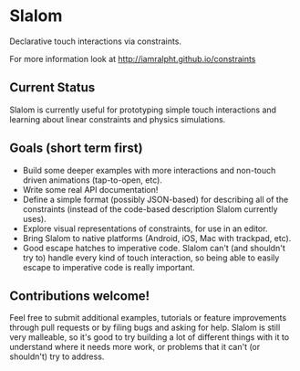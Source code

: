 # Slalom
Declarative touch interactions via constraints.

For more information look at http://iamralpht.github.io/constraints

## Current Status
Slalom is currently useful for prototyping simple touch interactions and learning about linear constraints and physics simulations.

## Goals (short term first)
 * Build some deeper examples with more interactions and non-touch driven animations (tap-to-open, etc).
 * Write some real API documentation!
 * Define a simple format (possibly JSON-based) for describing all of the constraints (instead of the code-based description Slalom currently uses).
 * Explore visual representations of constraints, for use in an editor.
 * Bring Slalom to native platforms (Android, iOS, Mac with trackpad, etc).
 * Good escape hatches to imperative code. Slalom can't (and shouldn't try to) handle every kind of touch interaction, so being able to easily escape to imperative code is really important.

## Contributions welcome!
Feel free to submit additional examples, tutorials or feature improvements through pull requests or by filing bugs and asking for help. Slalom is still very malleable, so it's good to try building a lot of different things with it to understand where it needs more work, or problems that it can't (or shouldn't) try to address.
